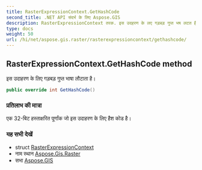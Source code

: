 ```yaml
---
title: RasterExpressionContext.GetHashCode
second_title: .NET API संदर्भ के लिए Aspose.GIS
description: RasterExpressionContext तरक. इस उदहरण के लए गड़बड़ गुप्त भष लटत है
type: docs
weight: 50
url: /hi/net/aspose.gis.raster/rasterexpressioncontext/gethashcode/
---
```

## RasterExpressionContext.GetHashCode method

इस उदाहरण के लिए गड़बड़ गुप्त भाषा लौटाता है।

```csharp
public override int GetHashCode()
```

### प्रतिलाभ की मात्रा

एक 32-बिट हस्ताक्षरित पूर्णांक जो इस उदाहरण के लिए हैश कोड है।

### यह सभी देखें

* struct [RasterExpressionContext](../)
* नाम स्थान [Aspose.Gis.Raster](../../rasterexpressioncontext/)
* सभा [Aspose.GIS](../../../)



